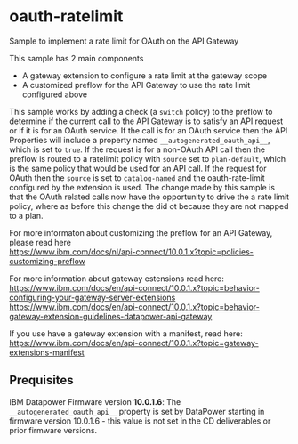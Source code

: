# oauth-ratelimit
Sample to implement a rate limit for OAuth on the API Gateway

This sample has 2 main components
 - A gateway extension to configure a rate limit at the gateway scope
 - A customized preflow for the API Gateway to use the rate limit configured above

This sample works by adding a check (a `switch` policy) to the preflow to determine if the current call to the API Gateway is to satisfy an API request or if it is for an OAuth service. If the call is for an OAuth service then the API Properties will include a property named `__autogenerated_oauth_api__`, which is set to `true`. If the request is for a non-OAuth API call then the preflow is routed to a ratelimit policy with `source` set to `plan-default`, which is the same policy that would be used for an API call. If the request for OAuth then the `source` is set to `catalog-named` and the oauth-rate-limit configured by the extension is used. The change made by this sample is that the OAuth related calls now have the opportunity to drive the a rate limit policy, where as before this change the did ot because they are not mapped to a plan. 

For more informaton about customizing the preflow for an API Gateway, please read here<br/>
https://www.ibm.com/docs/nl/api-connect/10.0.1.x?topic=policies-customizing-preflow

For more information about gateway estensions read here:<br/>
https://www.ibm.com/docs/en/api-connect/10.0.1.x?topic=behavior-configuring-your-gateway-server-extensions <br/>
https://www.ibm.com/docs/en/api-connect/10.0.1.x?topic=behavior-gateway-extension-guidelines-datapower-api-gateway

If you use have a gateway extension with a manifest, read here:<br/>
https://www.ibm.com/docs/en/api-connect/10.0.1.x?topic=gateway-extensions-manifest


## Prequisites

IBM Datapower Firmware version **10.0.1.6**: The `__autogenerated_oauth_api__` property is set by DataPower starting in firmware version 10.0.1.6 - this value is not set in the CD deliverables or prior firmware versions.   
